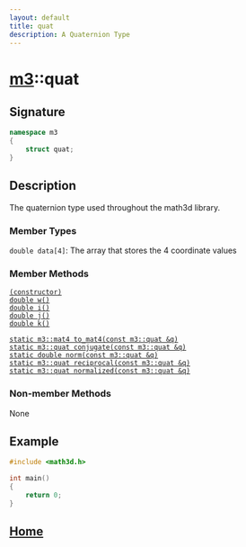 ```yaml
---
layout: default
title: quat
description: A Quaternion Type
---
```


# [m3](https://developergy.github.io/math3d/)::quat

## Signature

```c++
namespace m3
{
    struct quat;
}
```

## Description

The quaternion type used throughout the math3d library.

### Member Types

`double data[4]`: The array that stores the 4 coordinate values

### Member Methods

[`(constructor)`]()  
[`double w()`]()  
[`double i()`]()  
[`double j()`]()  
[`double k()`]()  
  
[`static m3::mat4 to_mat4(const m3::quat &q)`]()  
[`static m3::quat conjugate(const m3::quat &q)`]()  
[`static double norm(const m3::quat &q)`]()  
[`static m3::quat reciprocal(const m3::quat &q)`]()  
[`static m3::quat normalized(const m3::quat &q)`]()

### Non-member Methods

None

## Example

```c++
#include <math3d.h>

int main()
{
    return 0;
}
```

## [Home](https://developergy.github.io/math3d/)